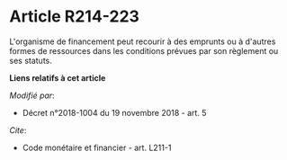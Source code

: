 # Article R214-223

L'organisme de financement peut recourir à des emprunts ou à d'autres formes de ressources dans les conditions prévues par
son règlement ou ses statuts.

**Liens relatifs à cet article**

_Modifié par_:

  - Décret n°2018-1004 du 19 novembre 2018 - art. 5

_Cite_:

  - Code monétaire et financier - art. L211-1
